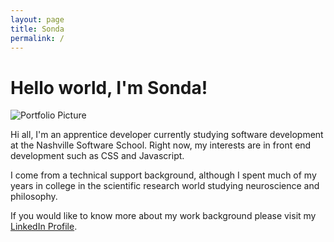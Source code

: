 ```yaml
---
layout: page
title: Sonda
permalink: /
---
```


# Hello world, I'm Sonda!

![Portfolio Picture](https://www.linkedin.com/mpr/pub/image-PAc4ersDkqdkc0zvvamVvk78urQHIvkOkASxZNbFu0LoImN_PAcxkEPDuES1Qnc4P961/sonda-sengupta.jpg)

Hi all, I'm an apprentice developer currently studying software development at the Nashville Software School. Right now, my interests are in front end development such as CSS and Javascript.

I come from a technical support background, although I spent much of my years in college in the scientific research world studying neuroscience and philosophy.

If you would like to know more about my work background please visit my [LinkedIn Profile](https://www.linkedin.com/pub/sonda-sengupta/57/121/948).
